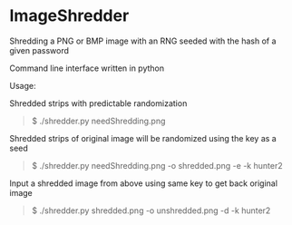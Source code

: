 # ImageShredder
Shredding a PNG or BMP image with an RNG seeded with the hash of a given password

Command line interface written in python


Usage:

Shredded strips with predictable randomization
  > $ ./shredder.py needShredding.png

Shredded strips of original image will be randomized using the key as a seed
  > $ ./shredder.py needShredding.png -o shredded.png -e -k hunter2

Input a shredded image from above using same key to get back original image
  > $ ./shredder.py shredded.png -o unshredded.png -d -k hunter2


